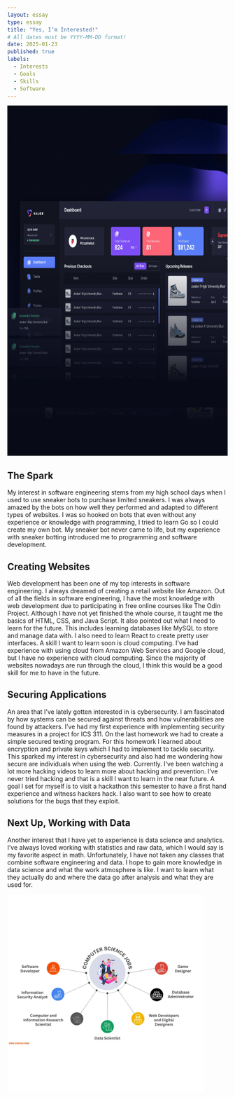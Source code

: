 ```yaml
---
layout: essay
type: essay
title: "Yes, I’m Interested!"
# All dates must be YYYY-MM-DD format!
date: 2025-01-23
published: true
labels:
  - Interests
  - Goals
  - Skills
  - Software
---
```



<img src="https://github.com/dominic-isaac-molina/dominic-isaac-molina.github.io/blob/main/img/valor.png?raw=true" width="800" height="800">


## The Spark

My interest in software engineering stems from my high school days when I used to use sneaker bots to purchase limited sneakers. I was always amazed by the bots on how well they performed and adapted to different types of websites. I was so hooked on bots that even without any experience or knowledge with programming, I tried to learn Go so I could create my own bot. My sneaker bot never came to life, but my experience with sneaker botting introduced me to programming and software development. 

## Creating Websites
Web development has been one of my top interests in software engineering. I always dreamed of creating a retail website like Amazon. Out of all the fields in software engineering, I have the most knowledge with web development due to participating in free online courses like The Odin Project. Although I have not yet finished the whole course, it taught me the basics of HTML, CSS, and Java Script. It also pointed out what I need to learn for the future. This includes learning databases like MySQL to store and manage data with. I also need to learn React to create pretty user interfaces. A skill I want to learn soon is cloud computing. I’ve had experience with using cloud from Amazon Web Services and Google cloud, but I have no experience with cloud computing. Since the majority of websites nowadays are run through the cloud, I think this would be a good skill for me to have in the future.

## Securing Applications
An area that I’ve lately gotten interested in is cybersecurity. I am fascinated by how systems can be secured against threats and how vulnerabilities are found by attackers.
I’ve had my first experience with implementing security measures in a project for ICS 311. On the last homework we had to create a simple secured texting program. For this homework I learned about encryption and private keys which I had to implement to tackle security. This sparked my interest in cybersecurity and also had me wondering how secure are individuals when using the web. Currently. I’ve been watching a lot more hacking videos to learn more about hacking and prevention. I’ve never tried hacking and that is a skill I want to learn in the near future. A goal I set for myself is to visit a hackathon this semester to have a first hand experience and witness hackers hack. I also want to see how to create solutions for the bugs that they exploit. 

## Next Up, Working with Data
Another interest that I have yet to experience is data science and analytics. I’ve always loved working with statistics and raw data, which I would say is my favorite aspect in math. Unfortunately, I have not taken any classes that combine software engineering and data. I hope to gain more knowledge in data science and what the work atmosphere is like. I want to learn what they actually do and where the data go after analysis and what they are used for. 




<img src="https://github.com/dominic-isaac-molina/dominic-isaac-molina.github.io/blob/main/img/pathways.png?raw=true" alt="image alt" width="450" height="450">

